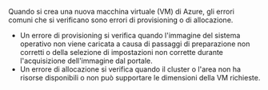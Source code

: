 Quando si crea una nuova macchina virtuale (VM) di Azure, gli errori comuni che si verificano sono errori di provisioning o di allocazione.

- Un errore di provisioning si verifica quando l'immagine del sistema operativo non viene caricata a causa di passaggi di preparazione non corretti o della selezione di impostazioni non corrette durante l'acquisizione dell'immagine dal portale.
- Un errore di allocazione si verifica quando il cluster o l'area non ha risorse disponibili o non può supportare le dimensioni della VM richieste.
